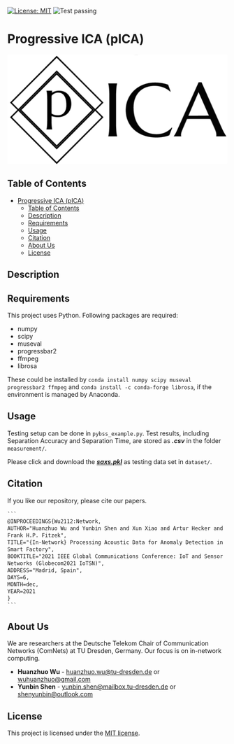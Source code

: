 [![License: MIT](https://img.shields.io/badge/License-MIT-yellow.svg)](https://opensource.org/licenses/MIT)
![Test passing](https://img.shields.io/badge/Tests-passing-brightgreen.svg)

# Progressive ICA (pICA)
![](image/logo.png)

## Table of Contents
- [Progressive ICA (pICA)](#progressive-ica-pica)
  - [Table of Contents](#table-of-contents)
  - [Description](#description)
  - [Requirements](#requirements)
  - [Usage](#usage)
  - [Citation](#citation)
  - [About Us](#about-us)
  - [License](#license)


## Description


## Requirements

This project uses Python. Following packages are required:
- numpy
- scipy
- museval
- progressbar2
- ffmpeg
- librosa

These could be installed by `conda install numpy scipy museval progressbar2 ffmpeg` and `conda install -c conda-forge librosa`, if the environment is managed by Anaconda.

## Usage
Testing setup can be done in `pybss_example.py`. Test results, including Separation Accuracy and Separation Time, are stored as ***.csv*** in the folder `measurement/`.

Please click and download the [***saxs.pkl***](https://drive.google.com/drive/folders/1jSzZi1y0XPBZr06FfG7wnuZxAfoTVtAQ?usp=sharing) as testing data set in `dataset/`.

## Citation

If you like our repository, please cite our papers.

    ``` 
    @INPROCEEDINGS{Wu2112:Network,
    AUTHOR="Huanzhuo Wu and Yunbin Shen and Xun Xiao and Artur Hecker and Frank H.P. Fitzek",
    TITLE="{In-Network} Processing Acoustic Data for Anomaly Detection in Smart Factory",
    BOOKTITLE="2021 IEEE Global Communications Conference: IoT and Sensor Networks (Globecom2021 IoTSN)",
    ADDRESS="Madrid, Spain",
    DAYS=6,
    MONTH=dec,
    YEAR=2021
    }
    ```

## About Us

We are researchers at the Deutsche Telekom Chair of Communication Networks (ComNets) at TU Dresden, Germany. Our focus is on in-network computing.

* **Huanzhuo Wu** - huanzhuo.wu@tu-dresden.de or wuhuanzhuo@gmail.com
* **Yunbin Shen** - yunbin.shen@mailbox.tu-dresden.de or shenyunbin@outlook.com

## License

This project is licensed under the [MIT license](./LICENSE).